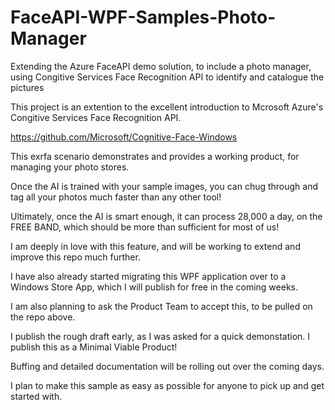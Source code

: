 # FaceAPI-WPF-Samples-Photo-Manager
Extending the Azure FaceAPI demo solution, to include a photo manager, using Congitive Services Face Recognition API to identify and catalogue the pictures

This project is an extention to the excellent introduction to Mcrosoft Azure's Congitive Services Face Recognition API.

https://github.com/Microsoft/Cognitive-Face-Windows

This exrfa scenario demonstrates and provides a working product, for managing your photo stores.

Once the AI is trained with your sample images, you can chug through and tag all your photos much faster than any other tool!

Ultimately, once the AI is smart enough, it can process 28,000 a day, on the FREE BAND, which should be more than sufficient for most of us!

I am deeply in love with this feature, and will be working to extend and improve this repo much further.

I have also already started migrating this WPF application over to a Windows Store App, which I will publish for free in the coming weeks.

I am also planning to ask the Product Team to accept this, to be pulled on the repo above. 

I publish the rough draft early, as I was asked for a quick demonstation. 
I publish this as a Minimal Viable Product!

Buffing and detailed documentation will be rolling out over the coming days.

I plan to make this sample as easy as possible for anyone to pick up and get started with.
